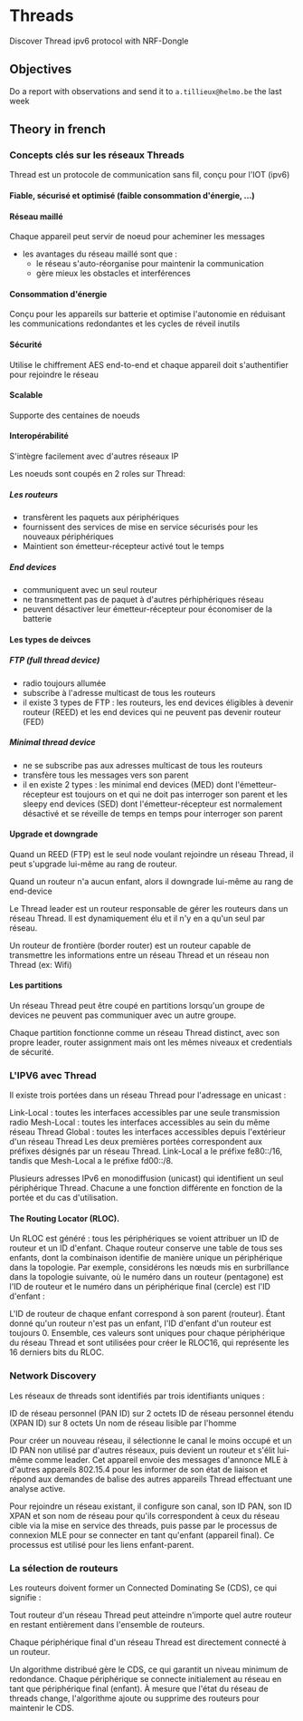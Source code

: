 # Threads
Discover Thread ipv6 protocol with NRF-Dongle

## Objectives 

Do a report with observations and send it to `a.tillieux@helmo.be` the last week

## Theory in french

### Concepts clés sur les réseaux Threads

Thread est un protocole de communication sans fil, conçu pour l'IOT (ipv6)

#### Fiable, sécurisé et optimisé (faible consommation d'énergie, ...)
  
#### Réseau maillé

Chaque appareil peut servir de noeud pour acheminer les messages
* les avantages du réseau maillé sont que :
  - le réseau s'auto-réorganise pour maintenir la communication
  - gère mieux les obstacles et interférences
 
#### Consommation d'énergie 

Conçu pour les appareils sur batterie et optimise l'autonomie en réduisant les communications redondantes et les cycles de réveil inutils

#### Sécurité

Utilise le chiffrement AES end-to-end et chaque appareil doit s'authentifier pour rejoindre le réseau

#### Scalable 

Supporte des centaines de noeuds 

#### Interopérabilité

S'intègre facilement avec d'autres réseaux IP

Les noeuds sont coupés en 2 roles sur Thread:

##### Les routeurs 

* transfèrent les paquets aux périphériques
* fournissent des services de mise en service sécurisés pour les nouveaux périphériques
* Maintient son émetteur-récepteur activé tout le temps

##### End devices

* communiquent avec un seul routeur
* ne transmettent pas de paquet à d'autres pérhiphériques réseau
* peuvent désactiver leur émetteur-récepteur pour économiser de la batterie

#### Les types de deivces

##### FTP (full thread device)

* radio toujours allumée
* subscribe à l'adresse multicast de tous les routeurs
* il existe 3 types de FTP : les routeurs, les end devices éligibles à devenir routeur (REED) et les end devices qui ne peuvent pas devenir routeur (FED)

##### Minimal thread device

* ne se subscribe pas aux adresses multicast de tous les routeurs
* transfère tous les messages vers son parent
* il en existe 2 types : les minimal end devices (MED) dont l'émetteur-récepteur est toujours on et qui ne doit pas interroger son parent et les sleepy end devices (SED) dont l'émetteur-récepteur est normalement désactivé et se réveille de temps en temps pour interroger son parent

#### Upgrade et downgrade

Quand un REED (FTP) est le seul node voulant rejoindre un réseau Thread, il peut s'upgrade lui-même au rang de routeur.

Quand un routeur n'a aucun enfant, alors il downgrade lui-même au rang de end-device

Le Thread leader est un routeur responsable de gérer les routeurs dans un réseau Thread. Il est dynamiquement élu et il n'y en a qu'un seul par réseau.

Un routeur de frontière (border router) est un routeur capable de transmettre les informations entre un réseau Thread et un réseau non Thread (ex: Wifi)

#### Les partitions

Un réseau Thread peut être coupé en partitions lorsqu'un groupe de devices ne peuvent pas communiquer avec un autre groupe.

Chaque partition fonctionne comme un réseau Thread distinct, avec son propre leader, router assignment mais ont les mêmes niveaux et credentials de sécurité.


### L'IPV6 avec Thread

Il existe trois portées dans un réseau Thread pour l'adressage en unicast :

Link-Local : toutes les interfaces accessibles par une seule transmission radio
Mesh-Local : toutes les interfaces accessibles au sein du même réseau Thread
Global : toutes les interfaces accessibles depuis l'extérieur d'un réseau Thread
Les deux premières portées correspondent aux préfixes désignés par un réseau Thread. Link-Local a le préfixe fe80::/16, tandis que Mesh-Local a le préfixe fd00::/8.

Plusieurs adresses IPv6 en monodiffusion (unicast) qui identifient un seul périphérique Thread. Chacune a une fonction différente en fonction de la portée et du cas d'utilisation.

#### The Routing Locator (RLOC).

Un RLOC est généré : tous les périphériques se voient attribuer un ID de routeur et un ID d'enfant. Chaque routeur conserve une table de tous ses enfants, dont la combinaison identifie de manière unique un périphérique dans la topologie. Par exemple, considérons les nœuds mis en surbrillance dans la topologie suivante, où le numéro dans un routeur (pentagone) est l'ID de routeur et le numéro dans un périphérique final (cercle) est l'ID d'enfant :

L'ID de routeur de chaque enfant correspond à son parent (routeur). Étant donné qu'un routeur n'est pas un enfant, l'ID d'enfant d'un routeur est toujours 0. Ensemble, ces valeurs sont uniques pour chaque périphérique du réseau Thread et sont utilisées pour créer le RLOC16, qui représente les 16 derniers bits du RLOC.

### Network Discovery

Les réseaux de threads sont identifiés par trois identifiants uniques :

ID de réseau personnel (PAN ID) sur 2 octets
ID de réseau personnel étendu (XPAN ID) sur 8 octets
Un nom de réseau lisible par l'homme

Pour créer un nouveau réseau, il sélectionne le canal le moins occupé et un ID PAN non utilisé par d'autres réseaux, puis devient un routeur et s'élit lui-même comme leader. Cet appareil envoie des messages d'annonce MLE à d'autres appareils 802.15.4 pour les informer de son état de liaison et répond aux demandes de balise des autres appareils Thread effectuant une analyse active.

Pour rejoindre un réseau existant, il configure son canal, son ID PAN, son ID XPAN et son nom de réseau pour qu'ils correspondent à ceux du réseau cible via la mise en service des threads, puis passe par le processus de connexion MLE pour se connecter en tant qu'enfant (appareil final). Ce processus est utilisé pour les liens enfant-parent.

### La sélection de routeurs

Les routeurs doivent former un Connected Dominating Se (CDS), ce qui signifie :

Tout routeur d'un réseau Thread peut atteindre n'importe quel autre routeur en restant entièrement dans l'ensemble de routeurs.

Chaque périphérique final d'un réseau Thread est directement connecté à un routeur.

Un algorithme distribué gère le CDS, ce qui garantit un niveau minimum de redondance. Chaque périphérique se connecte initialement au réseau en tant que périphérique final (enfant). À mesure que l'état du réseau de threads change, l'algorithme ajoute ou supprime des routeurs pour maintenir le CDS.
